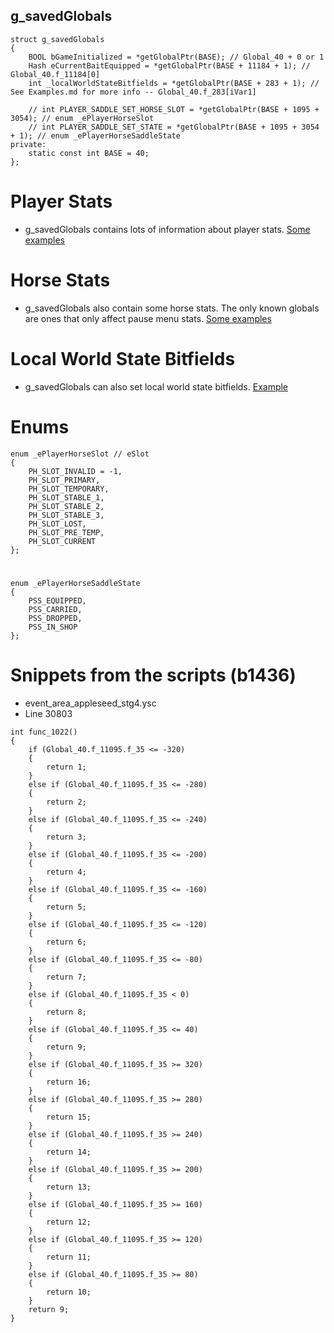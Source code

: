<h2>g_savedGlobals</h2>

```
struct g_savedGlobals
{
	BOOL bGameInitialized = *getGlobalPtr(BASE); // Global_40 + 0 or 1
	Hash eCurrentBaitEquipped = *getGlobalPtr(BASE + 11184 + 1); // Global_40.f_11184[0]
	int _localWorldStateBitfields = *getGlobalPtr(BASE + 283 + 1); // See Examples.md for more info -- Global_40.f_283[iVar1]

	// int PLAYER_SADDLE_SET_HORSE_SLOT = *getGlobalPtr(BASE + 1095 + 3054); // enum _ePlayerHorseSlot
	// int PLAYER_SADDLE_SET_STATE = *getGlobalPtr(BASE + 1095 + 3054 + 1); // enum _ePlayerHorseSaddleState
private:
	static const int BASE = 40;
};
```

# Player Stats
- g_savedGlobals contains lots of information about player stats. [Some examples](https://github.com/Halen84/RDR3-Script-Global-Research/blob/master/g_savedGlobals%20(Global_40)/Examples.md)

# Horse Stats
- g_savedGlobals also contain some horse stats. The only known globals are ones that only affect pause menu stats. [Some examples](https://github.com/Halen84/RDR3-Script-Global-Research/blob/master/g_savedGlobals%20(Global_40)/Examples.md)

# Local World State Bitfields
- g_savedGlobals can also set local world state bitfields. [Example](https://github.com/Halen84/RDR3-Script-Global-Research/blob/master/g_savedGlobals%20(Global_40)/Examples.md)

# Enums
```
enum _ePlayerHorseSlot // eSlot
{
	PH_SLOT_INVALID = -1,
	PH_SLOT_PRIMARY,
	PH_SLOT_TEMPORARY,
	PH_SLOT_STABLE_1,
	PH_SLOT_STABLE_2,
	PH_SLOT_STABLE_3,
	PH_SLOT_LOST,
	PH_SLOT_PRE_TEMP,
	PH_SLOT_CURRENT
};
```
#
```
enum _ePlayerHorseSaddleState
{
	PSS_EQUIPPED,
	PSS_CARRIED,
	PSS_DROPPED,
	PSS_IN_SHOP
};
```

# Snippets from the scripts (b1436)
- event_area_appleseed_stg4.ysc
- Line 30803
```
int func_1022()
{
	if (Global_40.f_11095.f_35 <= -320)
	{
		return 1;
	}
	else if (Global_40.f_11095.f_35 <= -280)
	{
		return 2;
	}
	else if (Global_40.f_11095.f_35 <= -240)
	{
		return 3;
	}
	else if (Global_40.f_11095.f_35 <= -200)
	{
		return 4;
	}
	else if (Global_40.f_11095.f_35 <= -160)
	{
		return 5;
	}
	else if (Global_40.f_11095.f_35 <= -120)
	{
		return 6;
	}
	else if (Global_40.f_11095.f_35 <= -80)
	{
		return 7;
	}
	else if (Global_40.f_11095.f_35 < 0)
	{
		return 8;
	}
	else if (Global_40.f_11095.f_35 <= 40)
	{
		return 9;
	}
	else if (Global_40.f_11095.f_35 >= 320)
	{
		return 16;
	}
	else if (Global_40.f_11095.f_35 >= 280)
	{
		return 15;
	}
	else if (Global_40.f_11095.f_35 >= 240)
	{
		return 14;
	}
	else if (Global_40.f_11095.f_35 >= 200)
	{
		return 13;
	}
	else if (Global_40.f_11095.f_35 >= 160)
	{
		return 12;
	}
	else if (Global_40.f_11095.f_35 >= 120)
	{
		return 11;
	}
	else if (Global_40.f_11095.f_35 >= 80)
	{
		return 10;
	}
	return 9;
}
```
